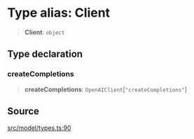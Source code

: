 # Type alias: Client

> **Client**: `object`

## Type declaration

### createCompletions

> **createCompletions**: `OpenAIClient`\[`"createCompletions"`\]

## Source

[src/model/types.ts:90](https://github.com/dexaai/llm-tools/blob/0d08c9c/src/model/types.ts#L90)
